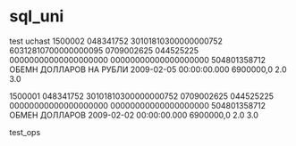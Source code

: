 # sql_uni
test uchast
1500002				048341752	30101810300000000752	60312810700000000095	0709002625	044525225	00000000000000000000	00000000000000000000	504801358712	ОБЕМН ДОЛЛАРОВ НА РУБЛИ	2009-02-05 00:00:00.000	6900000,0	2.0	3.0

1500001				048341752	30101810300000000752		0709002625	044525225	00000000000000000000	00000000000000000000	504801358712	ОБМЕН ДОЛЛАРОВ	2009-02-02 00:00:00.000	6900000,0	2.0	3.0

test_ops
